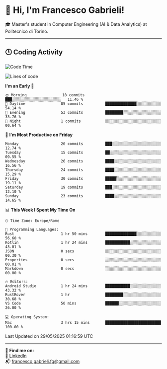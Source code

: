 # 👋 Hi, I'm Francesco Gabrieli!

🎓 Master's student in Computer Engineering (AI & Data Analytics) at Politecnico di Torino.  

---

## 🕒 Coding Activity

<!--START_SECTION:waka-->
![Code Time](http://img.shields.io/badge/Code%20Time-47%20hrs%2023%20mins-blue)

![Lines of code](https://img.shields.io/badge/From%20Hello%20World%20I%27ve%20Written-50.1%20thousand%20lines%20of%20code-blue)

**I'm an Early 🐤** 

```text
🌞 Morning                18 commits          ███░░░░░░░░░░░░░░░░░░░░░░   11.46 % 
🌆 Daytime                85 commits          ██████████████░░░░░░░░░░░   54.14 % 
🌃 Evening                53 commits          ████████░░░░░░░░░░░░░░░░░   33.76 % 
🌙 Night                  1 commits           ░░░░░░░░░░░░░░░░░░░░░░░░░   00.64 % 
```
📅 **I'm Most Productive on Friday** 

```text
Monday                   20 commits          ███░░░░░░░░░░░░░░░░░░░░░░   12.74 % 
Tuesday                  15 commits          ██░░░░░░░░░░░░░░░░░░░░░░░   09.55 % 
Wednesday                26 commits          ████░░░░░░░░░░░░░░░░░░░░░   16.56 % 
Thursday                 24 commits          ████░░░░░░░░░░░░░░░░░░░░░   15.29 % 
Friday                   30 commits          █████░░░░░░░░░░░░░░░░░░░░   19.11 % 
Saturday                 19 commits          ███░░░░░░░░░░░░░░░░░░░░░░   12.10 % 
Sunday                   23 commits          ████░░░░░░░░░░░░░░░░░░░░░   14.65 % 
```


📊 **This Week I Spent My Time On** 

```text
🕑︎ Time Zone: Europe/Rome

💬 Programming Languages: 
Rust                     1 hr 50 mins        ██████████████░░░░░░░░░░░   56.68 % 
Kotlin                   1 hr 24 mins        ███████████░░░░░░░░░░░░░░   43.01 % 
JSON                     0 secs              ░░░░░░░░░░░░░░░░░░░░░░░░░   00.30 % 
Properties               0 secs              ░░░░░░░░░░░░░░░░░░░░░░░░░   00.01 % 
Markdown                 0 secs              ░░░░░░░░░░░░░░░░░░░░░░░░░   00.00 % 

🔥 Editors: 
Android Studio           1 hr 24 mins        ███████████░░░░░░░░░░░░░░   43.32 % 
RustRover                1 hr                ████████░░░░░░░░░░░░░░░░░   30.68 % 
VS Code                  50 mins             ██████░░░░░░░░░░░░░░░░░░░   26.00 % 

💻 Operating System: 
Mac                      3 hrs 15 mins       █████████████████████████   100.00 % 
```


 Last Updated on 29/05/2025 01:16:59 UTC
<!--END_SECTION:waka-->


---



🔗 **Find me on:**  
💼 [LinkedIn](https://www.linkedin.com/in/francesco-gabrieli)  
📬 francesco.gabrieli.fg@gmail.com  



